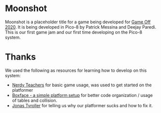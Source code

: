 # Moonshot

Moonshot is a placeholder title for a game being developed for 
[Game Off 2020](https://itch.io/jam/game-off-2020). It is being developed 
in Pico-8 by Patrick Messina and Deejay Paredi. This is our first game 
jam and our first time developing on the Pico-8 system. 

# Thanks

We used the following as resources for learning how to develop on this system:

* [Nerdy Teachers](https://www.youtube.com/channel/UCbMjF_cWciuBUZjILNL1fyA) for basic
  game usage, was used to get started on the platformer
* [Boxface - a simple platform setup](https://www.lexaloffle.com/bbs/?tid=27749) for
  better code organization / usage of tables and collision.
* [Jonas Tyroller](https://www.youtube.com/channel/UC_p_9arduPuxM8DHTGIuSOg)
  for telling us why our platformer sucks and how to fix it.